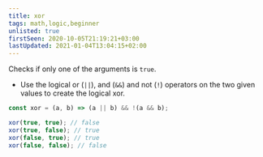 ```yaml
---
title: xor
tags: math,logic,beginner
unlisted: true
firstSeen: 2020-10-05T21:19:21+03:00
lastUpdated: 2021-01-04T13:04:15+02:00
---
```


Checks if only one of the arguments is `true`.

- Use the logical or (`||`), and (`&&`) and not (`!`) operators on the two given values to create the logical xor.

```js
const xor = (a, b) => (a || b) && !(a && b);
```

```js
xor(true, true); // false
xor(true, false); // true
xor(false, true); // true
xor(false, false); // false
```
